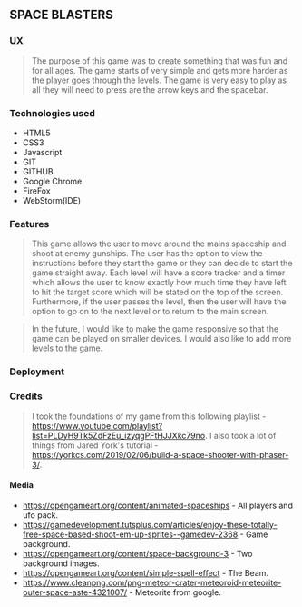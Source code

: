 ## SPACE BLASTERS
>
### UX 
> The purpose of this game was to create something that was fun and
>for all ages. The game  starts of very simple and gets more harder
>as the player goes through the levels. The game is very easy to play
>as all they will need to press are the arrow keys and the spacebar.
### Technologies used
- HTML5
- CSS3
- Javascript
- GIT
- GITHUB
- Google Chrome
- FireFox
- WebStorm(IDE)

### Features
> This game allows the user to move around the mains spaceship and shoot at enemy gunships. 
>The user has the option to view the instructions before they start the game or 
>they can decide to start the game straight away. Each level will have a score tracker and a
>timer which allows the user to know exactly how much time they have left to hit the 
>target score which will be stated on the top of the screen. Furthermore, if the user passes
>the level, then the user will have the option to go on to the next level or to return to the
>main screen. 

> In the future, I would like to make the game responsive so that the game can be played on
> smaller devices. I would also like to add more levels to the game.  

### Deployment

### Credits
> I took the foundations of my game from this following playlist - https://www.youtube.com/playlist?list=PLDyH9Tk5ZdFzEu_izyqgPFtHJJXkc79no.
> I also took a lot of things from Jared York's tutorial - https://yorkcs.com/2019/02/06/build-a-space-shooter-with-phaser-3/.
#### Media 
- https://opengameart.org/content/animated-spaceships - All players and ufo pack.
- https://gamedevelopment.tutsplus.com/articles/enjoy-these-totally-free-space-based-shoot-em-up-sprites--gamedev-2368 - Game background.
- https://opengameart.org/content/space-background-3 - Two background images.
- https://opengameart.org/content/simple-spell-effect - The Beam.
- https://www.cleanpng.com/png-meteor-crater-meteoroid-meteorite-outer-space-aste-4321007/ - Meteorite from google.


